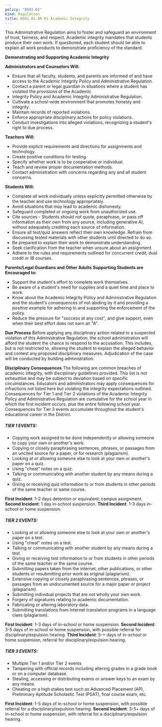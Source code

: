 ```yaml
---
policy: "0501.01"
kind: Regulation
title: 0501.01-AR-01 Academic Integrity
---
```

This Administrative Regulation aims to foster and safeguard an environment of trust, fairness, and respect. Academic integrity mandates that students produce their own work. If questioned, each student should be able to explain all work products to demonstrate proficiency of the standard.

**Demonstrating and Supporting Academic Integrity**

**Administrators and Counselors Will:**

- Ensure that all faculty, students, and parents are informed of and have access to the Academic Integrity Policy and Administrative Regulation.
- Contact a parent or legal guardian in situations where a student has violated the provisions of the Academic
- Integrity Policy and Academic Integrity Administrative Regulation.
- Cultivate a school-wide environment that promotes honesty and integrity.
- Maintain records of reported violations.
- Enforce appropriate disciplinary actions for policy violations.
- Conduct investigations into alleged violations, recognizing a student's right to due process.

**Teachers Will:**

- Provide explicit requirements and directions for assignments and technology.
- Create positive conditions for testing.
- Specify whether work is to be cooperative or individual.
- Teach and review proper documentation methods.
- Contact administration with concerns regarding any and all student concerns.

**Students Will:**

- Complete all work individually unless explicitly permitted otherwise by the teacher and use technology appropriately.
- Avoid situations that may lead to academic dishonesty.
- Safeguard completed or ongoing work from unauthorized use.
- Cite sources - Students should not quote, paraphrase, or pass off information as their own from any source, including generative AI, without adequately crediting each source of information.
- Ensure all test/quiz answers reflect their own knowledge. Refrain from discussing tested materials with other students until directed to do so.
- Be prepared to explain their work to demonstrate understanding.
- Seek clarification from the teacher when unsure about an assignment.
- Adhere to the rules and requirements outlined for concurrent credit, dual credit or IB courses.

**Parents/Legal Guardians and Other Adults Supporting Students are Encouraged to:**

- Support the student's effort to complete work themselves.
- Be aware of a student's need for supplies and a quiet time and place to work.
- Know about the Academic Integrity Policy and Administrative Regulation and the student's consequences of not abiding by it and providing a positive example for adhering to and supporting the enforcement of the policy.
- Reduce the pressure for "success at any cost", and give support, even when their best effort does not earn an "A".

**Due Process**
Before applying any disciplinary action related to a suspected violation of this Administrative Regulation, the school administration will afford the student the chance to respond to the accusation. This includes, but is not restricted to, allowing the student to explain the alleged behavior and contest any proposed disciplinary measures. Adjudication of the case will be conducted by building administration.

**Disciplinary Consequences**
The following are common breaches of academic integrity, with disciplinary guidelines provided. This list is not exhaustive and may be subject to deviation based on specific circumstances. Educators and administrators may apply consequences for infractions not listed here but violating the integrity expectations outlined. Consequences for Tier 1 and Tier 2 violations of the Academic Integrity Policy and Administrative Regulation are cumulative for the school year in which the first incident occurs, plus the entire following school year. Consequences for Tier 3 events accumulate throughout the student's educational career in the District.

##### TIER 1 EVENTS:
- Copying work assigned to be done independently or allowing someone to copy your own or another's work.
- Copying or closely paraphrasing sentences, phrases, or passages from an uncited source for a paper, or for research (plagiarism).
- Looking at or allowing someone else to look at your own or another's paper on a quiz.
- Using "cheat" notes on a quiz.
- Talking or communicating with another student by any means during a quiz.
- Giving or receiving quiz information to or from students in other periods of the same teacher or same course.

**First Incident**: 1-2 days detention or equivalent; campus assignment.
**Second Incident**: 1 day in-school suspension.
**Third Incident**: 1-3 days in-school or home suspension.

##### TIER 2 EVENTS:

- Looking at or allowing someone else to look at your own or another's paper on a test.
- Using "cheat" notes on a test.
- Talking or communicating with another student by any means during a test.
- Giving or receiving test information to or from students in other periods of the same teacher or the same course.
- Submitting papers taken from the internet, other publications, or other students or resubmitting prior work as original (plagiarism).
- Extensive copying or closely paraphrasing sentences, phrases, or passages from an undocumented source for a major paper or project (plagiarism).
- Submitting individual projects that are not wholly your own work.
- Forgery of signatures relating to academic documentation.
- Fabricating or altering laboratory data.
- Submitting translations from Internet translation programs in a language class (plagiarism).

**First Incident**: 1-3 days of in-school or home suspension.
**Second Incident**: 3-5 days of in-school or home suspension, with possible referral for disciplinary/expulsion hearing.
**Third Incident**: 5-+ days of in-school or home suspension, referral for disciplinary/expulsion hearing.

##### TIER 3 EVENTS:

- Multiple Tier 1 and/or Tier 2 events
- Tampering with official records including altering grades in a grade book or on a computer database.
- Stealing, accessing or distributing exams or answer keys to an exam by any means.
- Cheating on a high stakes test such as Advanced Placement (AP), Preliminary Aptitude Scholastic Test (PSAT), final course exam, etc.

**First Incident**: 1-5 days of in-school or home suspension, with possible referral for a disciplinary/expulsion hearing.
**Second Incident**: 3-5+ days of in-school or home suspension, with referral for a disciplinary/expulsion hearing.
